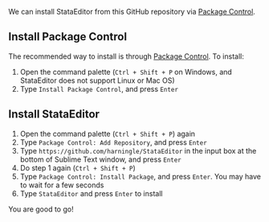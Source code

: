 We can install StataEditor from this GitHub repository via [Package Control](https://packagecontrol.io/).


## Install Package Control

The recommended way to install is through [Package Control](https://packagecontrol.io/). To install:

1. Open the command palette (`Ctrl + Shift + P` on Windows, and StataEditor does not support Linux or Mac OS)
1. Type `Install Package Control`, and press `Enter`


## Install StataEditor

1. Open the command palette (`Ctrl + Shift + P`) again
1. Type `Package Control: Add Repository`, and press `Enter`
1. Type `https://github.com/harningle/StataEditor` in the input box at the bottom of Sublime Text window, and press `Enter`
1. Do step 1 again (`Ctrl + Shift + P`)
1. Type `Package Control: Install Package`, and press `Enter`. You may have to wait for a few seconds
1. Type `StataEditor` and press `Enter` to install

You are good to go!
